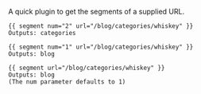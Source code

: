 A quick plugin to get the segments of a supplied URL.

    {{ segment num="2" url="/blog/categories/whiskey" }}
    Outputs: categories

    {{ segment num="1" url="/blog/categories/whiskey" }}
    Outputs: blog
    
    {{ segment url="/blog/categories/whiskey" }}
    Outputs: blog  
    (The num parameter defaults to 1)